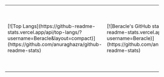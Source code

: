 
<table width="100%">
<tr style="border: none;">
<td valign="middle" width="350px" height="220px" border="0" style="border: none;">
  [![Top Langs](https://github-readme-stats.vercel.app/api/top-langs/?username=Beracle&layout=compact)](https://github.com/anuraghazra/github-readme-stats)
</td>
  
<td valign="middle" width="450px" height="220px">
  [![Beracle's GitHub stats](https://github-readme-stats.vercel.app/api?username=Beracle)](https://github.com/anuraghazra/github-readme-stats)
</td>
</tr>
</table>
